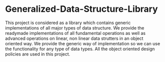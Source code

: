 # Generalized-Data-Structure-Library
This project is considered as a library which contains generic implementations of all major types of data
structure. 
We provide the readymade implementations of all fundamental operations as well as advanced
operations on linear, non linear data strutters in an object oriented way.
We provide the generic way of implementation so we can use the functionality for any type of data types.
All the object oriented design policies are used in this project.
